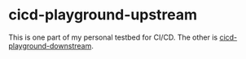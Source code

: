 # cicd-playground-upstream

This is one part of my personal testbed for CI/CD. The other is [cicd-playground-downstream](https://github.com/SWilson4/cicd-playground-downstream).
